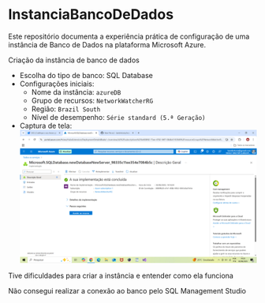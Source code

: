 # InstanciaBancoDeDados

Este repositório documenta a experiência prática de configuração de uma instância de Banco de Dados na plataforma Microsoft Azure.

Criação da instância de banco de dados
- Escolha do tipo de banco: SQL Database 
- Configurações iniciais:
  - Nome da instância: `azureDB`
  - Grupo de recursos: `NetworkWatcherRG`
  - Região: `Brazil South`
  - Nível de desempenho: `Série standard (5.ª Geração)`
- Captura de tela:
  ![Criação da instância](./imagens/CriacaoBD.png)

Tive dificuldades para criar a instância e entender como ela funciona

Não consegui realizar a conexão ao banco pelo SQL Management Studio

